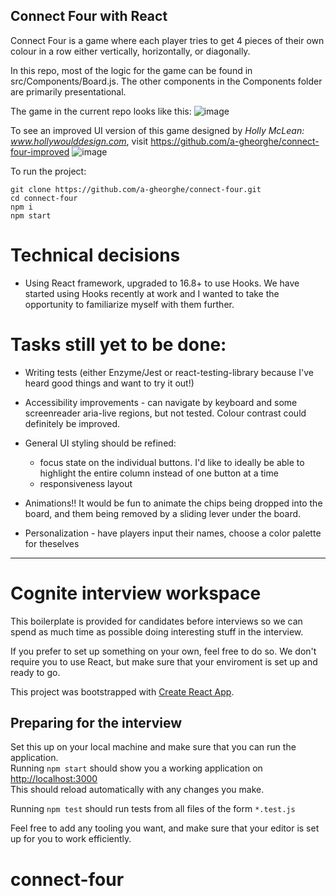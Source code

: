 ## Connect Four with React ##

Connect Four is a game where each player tries to get 4 pieces of their own colour in a row either vertically, horizontally, or diagonally.

In this repo, most of the logic for the game can be found in src/Components/Board.js. The other components in the Components folder are primarily presentational.

The game in the current repo looks like this:
![image](https://user-images.githubusercontent.com/31079035/74907135-c5f04a80-5380-11ea-9f89-9c9b539e2738.png)

To see an improved UI version of this game designed by *Holly McLean: www.hollywoulddesign.com*, visit https://github.com/a-gheorghe/connect-four-improved
![image](https://user-images.githubusercontent.com/31079035/74907147-ca1c6800-5380-11ea-92ae-438c37134944.png)

To run the project:

```
git clone https://github.com/a-gheorghe/connect-four.git
cd connect-four
npm i
npm start
```

# Technical decisions #
- Using React framework, upgraded to 16.8+ to use Hooks. We have started using Hooks recently at work and I wanted to take the opportunity to familiarize myself with them further.

# Tasks still yet to be done: #
- Writing tests (either Enzyme/Jest or react-testing-library because I've heard good things and want to try it out!)

- Accessibility improvements - can navigate by keyboard and some screenreader aria-live regions, but not tested. Colour contrast could definitely be improved.

- General UI styling should be refined:
  - focus state on the individual buttons. I'd like to ideally be able to highlight the entire column instead of one button at a time
  - responsiveness layout

- Animations!! It would be fun to animate the chips being dropped into the board, and them being removed by a sliding lever under the board.

- Personalization - have players input their names, choose a color palette for theselves

-----------------------------------------------------------------------------------------------------------------------

# Cognite interview workspace

This boilerplate is provided for candidates before interviews so we can spend as much time as possible doing interesting stuff in the interview.

If you prefer to set up something on your own, feel free to do so.
We don't require you to use React, but make sure that your enviroment is set up and ready to go.

This project was bootstrapped with [Create React App](https://github.com/facebookincubator/create-react-app).

## Preparing for the interview

Set this up on your local machine and make sure that you can run the application.  
Running `npm start` should show you a working application on [http://localhost:3000](http://localhost:3000)  
This should reload automatically with any changes you make.

Running `npm test` should run tests from all files of the form `*.test.js`

Feel free to add any tooling you want, and make sure that your editor is set up for you to work efficiently.
# connect-four
